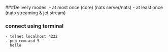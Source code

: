 ###Delivery modes:
    - at most once (core) (nats server/nats)
    - at least once (nats streaming & jet stream)
    
### connect using terminal
    - telnet localhost 4222
    - pub com.asd 5
      hello
